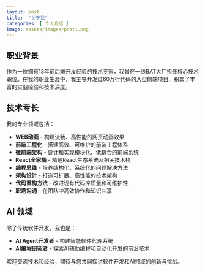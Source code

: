 ```yaml
---
layout: post
title:  "关于我"
categories: [ 个人介绍 ]
image: assets/images/post1.png
---
```

## 职业背景

作为一位拥有13年前后端开发经验的技术专家，我曾在一线BAT大厂担任核心技术职位。在我的职业生涯中，我主导开发过60万行代码的大型前端项目，积累了丰富的实战经验和技术深度。

## 技术专长

我的专业领域包括：

- **WEB动画** - 构建流畅、高性能的网页动画效果
- **前端工程化** - 搭建高效、可维护的前端工程体系
- **微前端架构** - 设计和实现模块化、低耦合的前端系统
- **React全家桶** - 精通React生态系统及相关技术栈
- **编程思维** - 培养结构化、系统化的问题解决方法
- **架构设计** - 打造可扩展、高性能的技术架构
- **代码重构方法** - 改进现有代码库质量和可维护性
- **职场沟通** - 在团队中高效协作和知识共享

## AI 领域

除了传统软件开发，我也是：

- **AI Agent开发者** - 构建智能软件代理系统
- **AI编程研究者** - 探索AI辅助编程和自动化开发的前沿技术

欢迎交流技术和经验，期待与您共同探讨软件开发和AI领域的创新与挑战。
